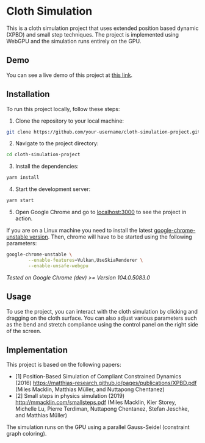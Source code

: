 # Cloth Simulation

This is a cloth simulation project that uses extended position based dynamic (XPBD) and small step techniques. 
The project is implemented using WebGPU and the simulation runs entirely on the GPU.

## Demo

You can see a live demo of this project at [this link](https://jspdown.github.io/cloth/).

## Installation

To run this project locally, follow these steps:

1. Clone the repository to your local machine:

```bash
git clone https://github.com/your-username/cloth-simulation-project.git
```

2. Navigate to the project directory:

```bash
cd cloth-simulation-project
```

3. Install the dependencies:

```bash
yarn install
```

4. Start the development server:

```bash
yarn start
```

5. Open Google Chrome and go to [localhost:3000](localhost:3000) to see the project in action.

If you are on a Linux machine you need to install the latest [google-chrome-unstable version](https://www.ubuntuupdates.org/package/google_chrome/stable/main/base/google-chrome-unstable).
Then, chrome will have to be started using the following parameters:

```bash
google-chrome-unstable \
        --enable-features=Vulkan,UseSkiaRenderer \
        --enable-unsafe-webgpu
```

*Tested on Google Chrome (dev) >= Version 104.0.5083.0*

## Usage

To use the project, you can interact with the cloth simulation by clicking and dragging on the cloth surface. 
You can also adjust various parameters such as the bend and stretch compliance using the control panel on the right side of the screen.

## Implementation

This project is based on the following papers:
- [1] Position-Based Simulation of Compliant Constrained Dynamics (2016) https://matthias-research.github.io/pages/publications/XPBD.pdf (Miles Macklin, Matthias Müller, and Nuttapong Chentanez)
- [2] Small steps in physics simulation (2019) http://mmacklin.com/smallsteps.pdf (Miles Macklin, Kier Storey, Michelle Lu, Pierre Terdiman, Nuttapong Chentanez, Stefan Jeschke, and Matthias Müller)

The simulation runs on the GPU using a parallel Gauss-Seidel (constraint graph coloring).

